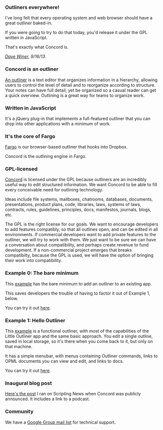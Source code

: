 ### Outliners everywhere!

I've long felt that every operating system and web browser should have a great outliner baked-in. 

If you were going to try to do that today, you'd release it under the GPL written in JavaScript. 

That's exactly what Concord is. 

<i><a href="http://scripting.com/2013/09/16/concordOurGplOutliner">Dave Winer</a>, 9/16/13.</i>



### Concord is an outliner

<a href="http://docs.fargo.io/outlinerHowto">An outliner</a> is a text editor that organizes information in a hierarchy, allowing users to control the level of detail and to reorganize according to structure. Your notes can have full detail, yet be organized so a casual reader can get a quick overview. Outlining is a great way for teams to organize work. 



### Written in JavaScript

It's a jQuery plug-in that implements a full-featured outliner that you can drop into other applications with a minimum of work. 



### It's the core of Fargo

<a href="http://fargo.io/">Fargo</a> is our browser-based outliner that hooks into Dropbox.  

Concord is the outlining engine in Fargo.



### GPL-licensed

<a href="https://github.com/scripting/concord">Concord</a> is licensed under the GPL because outliners are an incredibly useful way to edit structured information. We want Concord to be able to fill every conceivable need for outlining technology. 

Ideas include file systems, mailboxes, chatrooms, databases, documents, presentations, product plans, code, libraries, laws, systems of laws, contracts, rules, guidelines, principles, docs, manifestos, journals, blogs, etc. 

The GPL is the right license for our goals. We want to encourage developers to add features compatibly, so that all outlines open, and can be edited in all environments. If commercial developers want to add private features to the outliner, we will try to work with them. We just want to be sure we can have a conversation about compatibility, and perhaps create revenue to fund development. If a non-commercial project emerges that breaks compatibilty, because the GPL is used, we will have the option of bringing their work into compatibility. 



### Example 0: The bare minimum

This <a href="https://github.com/scripting/concord/blob/master/example0/index.html">example</a> has the bare minimum to add an outliner to an existing app.

This saves developers the trouble of having to factor it out of Example 1, below.

You can try it out <a href="http://static.smallpicture.com/concord/example0/index.html">here</a>. 



### Example 1: Hello Outliner

This <a href="https://github.com/scripting/concord/tree/master/example1/index.html">example</a> is a functional outliner, with most of the capabilities of the Little Outliner app and the same basic approach. You edit a single outline, saved in local storage, so it's there when you come back to it, but only on that machine.

It has a simple menubar, with menus containing Outliner commands, links to OPML documents you can view and edit, and links to docs.

You can try it out <a href="http://static.smallpicture.com/concord/example1/index.html">here</a>.



### Inaugural blog post

<a href="http://scripting.com/2013/09/16/concordOurGplOutliner">Here's the post</a> I ran on Scripting News when Concord was publicly announced. It includes a link to a podcast.



### Community

We have a <a href="https://groups.google.com/forum/?fromgroups#!forum/smallpicture-concord">Google Group mail list</a> for technical support.




